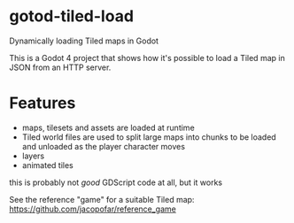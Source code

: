 # gotod-tiled-load
Dynamically loading Tiled maps in Godot


This is a Godot 4 project that shows how it's possible to load a Tiled map in JSON from an HTTP server.

# Features

* maps, tilesets and assets are loaded at runtime
* Tiled world files are used to split large maps into chunks to be loaded and unloaded as the player character moves
* layers
* animated tiles

this is probably not *good* GDScript code at all, but it works

See the reference "game" for a suitable Tiled map: https://github.com/jacopofar/reference_game
